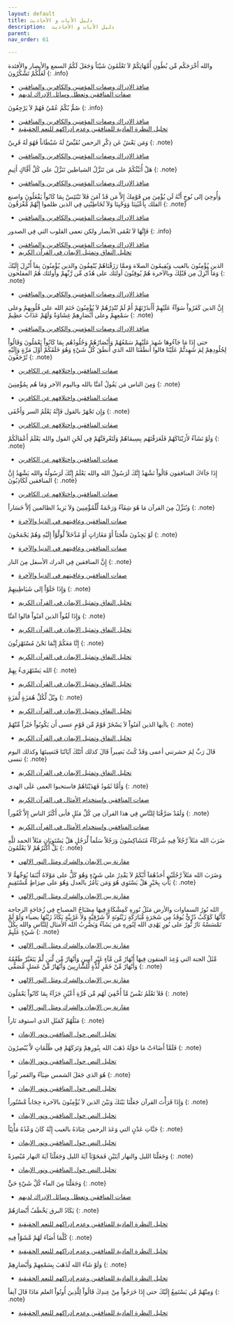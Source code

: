 ```yaml
---
layout: default
title: دليل الأيات و الأحاديث
description:  دليل الأيات و الأحاديث
parent: 
nav_order: 61

---
```




والله أَخْرَجَكُم مِّن بُطُونِ أُمَّهَاتِكُمْ لاَ تَعْلَمُونَ شَيْئاً وَجَعَلَ لَكُمُ السمع والأبصار والأفئدة لَعَلَّكُمْ تَشْكُرُونَ
{: .info}

- [منافذ الإدراك وصفات المؤمنين والكافرين والمنافقين](meta0_0)
- [صفات المنافقين وتعطل وسائل الإدراك لديهم](meta0_8)

صُمٌّ بُكْمٌ عُمْيٌ فَهُمْ لاَ يَرْجِعُونَ
{: .info}

- [منافذ الإدراك وصفات المؤمنين والكافرين والمنافقين](meta0_0)
- [تحليل النظرة المادية للمنافقين وعدم إدراكهم للنعم الحقيقية](meta0_9)

وَمَن يَعْشُ عَن ذِكْرِ الرحمن نُقَيِّضْ لَهُ شَيْطَاناً فَهُوَ لَهُ قَرِينٌ
{: .note}

- [منافذ الإدراك وصفات المؤمنين والكافرين والمنافقين](meta0_0)

هَلْ أُنَبِّئُكُمْ على مَن تَنَزَّلُ الشياطين تَنَزَّلُ على كُلِّ أَفَّاكٍ أَثِيمٍ
{: .note}

- [منافذ الإدراك وصفات المؤمنين والكافرين والمنافقين](meta0_0)

وَأُوحِيَ إلى نُوحٍ أَنَّهُ لَن يُؤْمِنَ مِن قَوْمِكَ إِلاَّ مَن قَدْ آمَنَ فَلاَ تَبْتَئِسْ بِمَا كَانُواْ يَفْعَلُونَ واصنع الفلك بِأَعْيُنِنَا وَوَحْيِنَا وَلاَ تُخَاطِبْنِي فِي الذين ظلموا إِنَّهُمْ مُّغْرَقُونَ
{: .note}

- [منافذ الإدراك وصفات المؤمنين والكافرين والمنافقين](meta0_0)

فَإِنَّهَا لاَ تَعْمَى الأبصار ولكن تعمى القلوب التي فِي الصدور
{: .info}

- [منافذ الإدراك وصفات المؤمنين والكافرين والمنافقين](meta0_0)
- [تحليل النفاق وتمثيل الإيمان في القرآن الكريم](meta0_4)

الذين يُؤْمِنُونَ بالغيب وَيُقِيمُونَ الصلاة وَممَّا رَزَقْنَاهُمْ يُنْفِقُونَ والذين يُؤْمِنُونَ بِمَآ أُنْزِلَ إِلَيْكَ وَمَآ أُنْزِلَ مِن قَبْلِكَ وبالآخرة هُمْ يُوقِنُونَ أولئك على هُدًى مِّن رَّبِّهِمْ وأولئك هُمُ المفلحون
{: .note}

- [منافذ الإدراك وصفات المؤمنين والكافرين والمنافقين](meta0_0)

إِنَّ الذين كَفَرُواْ سَوَآءٌ عَلَيْهِمْ أَأَنذَرْتَهُمْ أَمْ لَمْ تُنْذِرْهُمْ لاَ يُؤْمِنُونَ خَتَمَ الله على قُلُوبِهمْ وعلى سَمْعِهِمْ وعلى أَبْصَارِهِمْ غِشَاوَةٌ وَلَهُمْ عَذَابٌ عظِيمٌ
{: .note}

- [منافذ الإدراك وصفات المؤمنين والكافرين والمنافقين](meta0_0)

حتى إِذَا مَا جَآءُوهَا شَهِدَ عَلَيْهِمْ سَمْعُهُمْ وَأَبْصَارُهُمْ وَجُلُودُهُم بِمَا كَانُواْ يَعْمَلُونَ وَقَالُواْ لِجُلُودِهِمْ لِمَ شَهِدتُّمْ عَلَيْنَا قالوا أَنطَقَنَا الله الذي أَنطَقَ كُلَّ شَيْءٍ وَهُوَ خَلَقَكُمْ أَوَّلَ مَرَّةٍ وَإِلَيْهِ تُرْجَعُونَ
{: .note}

- [صفات المنافقين واختلافهم عن الكافرين](meta0_1)

وَمِنَ الناس مَن يَقُولُ آمَنَّا بالله وباليوم الآخر وَمَا هُم بِمُؤْمِنِينَ
{: .note}

- [صفات المنافقين واختلافهم عن الكافرين](meta0_1)

وَإِن تَجْهَرْ بالقول فَإِنَّهُ يَعْلَمُ السر وَأَخْفَى
{: .note}

- [صفات المنافقين واختلافهم عن الكافرين](meta0_1)

وَلَوْ نَشَآءُ لأَرَيْنَاكَهُمْ فَلَعَرَفْتَهُم بِسِيمَاهُمْ وَلَتَعْرِفَنَّهُمْ فِي لَحْنِ القول والله يَعْلَمُ أَعْمَالَكُمْ
{: .note}

- [صفات المنافقين واختلافهم عن الكافرين](meta0_1)

إِذَا جَآءَكَ المنافقون قَالُواْ نَشْهَدُ إِنَّكَ لَرَسُولُ الله والله يَعْلَمُ إِنَّكَ لَرَسُولُهُ والله يَشْهَدُ إِنَّ المنافقين لَكَاذِبُونَ
{: .note}

- [صفات المنافقين واختلافهم عن الكافرين](meta0_1)

وَنُنَزِّلُ مِنَ القرآن مَا هُوَ شِفَآءٌ وَرَحْمَةٌ لِّلْمُؤْمِنِينَ وَلاَ يَزِيدُ الظالمين إَلاَّ خَسَاراً
{: .note}

- [صفات المنافقين وعاقبتهم في الدنيا والآخرة](meta0_2)

لَوْ يَجِدُونَ مَلْجَئاً أَوْ مَغَارَاتٍ أَوْ مُدَّخَلاً لَّوَلَّوْاْ إِلَيْهِ وَهُمْ يَجْمَحُونَ
{: .note}

- [صفات المنافقين وعاقبتهم في الدنيا والآخرة](meta0_2)

إِنَّ المنافقين فِي الدرك الأسفل مِنَ النار
{: .note}

- [صفات المنافقين وعاقبتهم في الدنيا والآخرة](meta0_2)

وَإِذَا خَلَوْاْ إلى شَيَاطِينِهِمْ
{: .note}

- [تحليل النفاق وتمثيل الإيمان في القرآن الكريم](meta0_4)

وَإِذَا لَقُواْ الذين آمَنُواْ قالوا آمَنَّا
{: .note}

- [تحليل النفاق وتمثيل الإيمان في القرآن الكريم](meta0_4)

إِنَّا مَعَكُمْ إِنَّمَا نَحْنُ مُسْتَهْزِئُونَ
{: .note}

- [تحليل النفاق وتمثيل الإيمان في القرآن الكريم](meta0_4)

الله يَسْتَهْزِىءُ بِهِمْ
{: .note}

- [تحليل النفاق وتمثيل الإيمان في القرآن الكريم](meta0_4)

ويْلٌ لِّكُلِّ هُمَزَةٍ لُّمَزَةٍ
{: .note}

- [تحليل النفاق وتمثيل الإيمان في القرآن الكريم](meta0_4)

ياأيها الذين آمَنُواْ لاَ يَسْخَرْ قَوْمٌ مِّن قَوْمٍ عسى أَن يَكُونُواْ خَيْراً مِّنْهُمْ
{: .note}

- [تحليل النفاق وتمثيل الإيمان في القرآن الكريم](meta0_4)

قَالَ رَبِّ لِمَ حشرتني أعمى وَقَدْ كُنتُ بَصِيراً قَالَ كذلك أَتَتْكَ آيَاتُنَا فَنَسِيتَهَا وكذلك اليوم تنسى
{: .note}

- [تحليل النفاق وتمثيل الإيمان في القرآن الكريم](meta0_4)

وَأَمَّا ثَمُودُ فَهَدَيْنَاهُمْ فاستحبوا العمى عَلَى الهدى
{: .note}

- [صفات المنافقين واستخدام الأمثال في القرآن الكريم](meta0_5)

وَلَقَدْ صَرَّفْنَا لِلنَّاسِ فِي هذا القرآن مِن كُلِّ مَثَلٍ فأبى أَكْثَرُ الناس إِلاَّ كُفُوراً
{: .note}

- [صفات المنافقين واستخدام الأمثال في القرآن الكريم](meta0_5)

ضَرَبَ الله مَثَلاً رَّجُلاً فِيهِ شُرَكَآءُ مُتَشَاكِسُونَ وَرَجُلاً سَلَماً لِّرَجُلٍ هَلْ يَسْتَوِيَانِ مَثَلاً الحمد للَّهِ بَلْ أَكْثَرُهُمْ لاَ يَعْلَمُونَ
{: .note}

- [مقارنة بين الإيمان والشرك ومثل النور الإلهي](meta0_6)

وَضَرَبَ الله مَثَلاً رَّجُلَيْنِ أَحَدُهُمَآ أَبْكَمُ لاَ يَقْدِرُ على شَيْءٍ وَهُوَ كَلٌّ على مَوْلاهُ أَيْنَمَا يُوَجِّههُّ لاَ يَأْتِ بِخَيْرٍ هَلْ يَسْتَوِي هُوَ وَمَن يَأْمُرُ بالعدل وَهُوَ على صِرَاطٍ مُّسْتَقِيمٍ
{: .note}

- [مقارنة بين الإيمان والشرك ومثل النور الإلهي](meta0_6)

الله نُورُ السماوات والأرض مَثَلُ نُورِهِ كَمِشْكَاةٍ فِيهَا مِصْبَاحٌ المصباح فِي زُجَاجَةٍ الزجاجة كَأَنَّهَا كَوْكَبٌ دُرِّيٌّ يُوقَدُ مِن شَجَرَةٍ مُّبَارَكَةٍ زَيْتُونَةٍ لاَّ شَرْقِيَّةٍ وَلاَ غَرْبِيَّةٍ يَكَادُ زَيْتُهَا يضياء وَلَوْ لَمْ تَمْسَسْهُ نَارٌ نُّورٌ على نُورٍ يَهْدِي الله لِنُورِهِ مَن يَشَآءُ وَيَضْرِبُ الله الأمثال لِلنَّاسِ والله بِكُلِّ شَيْءٍ عَلَيِمٌ
{: .note}

- [مقارنة بين الإيمان والشرك ومثل النور الإلهي](meta0_6)

مَّثَلُ الجنة التي وُعِدَ المتقون فِيهَآ أَنْهَارٌ مِّن مَّآءٍ غَيْرِ آسِنٍ وَأَنْهَارٌ مِّن لَّبَنٍ لَّمْ يَتَغَيَّرْ طَعْمُهُ وَأَنْهَارٌ مِّنْ خَمْرٍ لَّذَّةٍ لِّلشَّارِبِينَ وَأَنْهَارٌ مِّنْ عَسَلٍ مُّصَفًّى
{: .note}

- [مقارنة بين الإيمان والشرك ومثل النور الإلهي](meta0_6)

فَلاَ تَعْلَمُ نَفْسٌ مَّآ أُخْفِيَ لَهُم مِّن قُرَّةِ أَعْيُنٍ جَزَآءً بِمَا كَانُواْ يَعْمَلُونَ
{: .note}

- [مقارنة بين الإيمان والشرك ومثل النور الإلهي](meta0_6)

مَثَلُهُمْ كَمَثَلِ الذي استوقد نَاراً
{: .note}

- [تحليل النص حول المنافقين ونور الإيمان](meta0_7)

فَلَمَّآ أَضَاءَتْ مَا حَوْلَهُ ذَهَبَ الله بِنُورِهِمْ وَتَرَكَهُمْ فِي ظُلُمَاتٍ لاَّ يُبْصِرُونَ
{: .note}

- [تحليل النص حول المنافقين ونور الإيمان](meta0_7)

هُوَ الذي جَعَلَ الشمس ضِيَآءً والقمر نُوراً
{: .note}

- [تحليل النص حول المنافقين ونور الإيمان](meta0_7)

وَإِذَا قَرَأْتَ القرآن جَعَلْنَا بَيْنَكَ وَبَيْنَ الذين لاَ يُؤْمِنُونَ بالآخرة حِجَاباً مَّسْتُوراً
{: .note}

- [تحليل النص حول المنافقين ونور الإيمان](meta0_7)

جَنَّاتِ عَدْنٍ التي وَعَدَ الرحمن عِبَادَهُ بالغيب إِنَّهُ كَانَ وَعْدُهُ مَأْتِيّاً
{: .note}

- [تحليل النص حول المنافقين ونور الإيمان](meta0_7)

وَجَعَلْنَا الليل والنهار آيَتَيْنِ فَمَحَوْنَآ آيَةَ الليل وَجَعَلْنَآ آيَةَ النهار مُبْصِرَةً
{: .note}

- [تحليل النص حول المنافقين ونور الإيمان](meta0_7)

وَجَعَلْنَا مِنَ المآء كُلَّ شَيْءٍ حَيٍّ
{: .note}

- [صفات المنافقين وتعطل وسائل الإدراك لديهم](meta0_8)

يَكَادُ البرق يَخْطَفُ أَبْصَارَهُمْ
{: .note}

- [تحليل النظرة المادية للمنافقين وعدم إدراكهم للنعم الحقيقية](meta0_9)

كُلَّمَا أَضَآءَ لَهُمْ مَّشَوْاْ فِيهِ
{: .note}

- [تحليل النظرة المادية للمنافقين وعدم إدراكهم للنعم الحقيقية](meta0_9)

وَلَوْ شَآءَ الله لَذَهَبَ بِسَمْعِهِمْ وَأَبْصَارِهِمْ
{: .note}

- [تحليل النظرة المادية للمنافقين وعدم إدراكهم للنعم الحقيقية](meta0_9)

وَمِنْهُمْ مَّن يَسْتَمِعُ إِلَيْكَ حتى إِذَا خَرَجُواْ مِنْ عِندِكَ قَالُواْ لِلَّذِينَ أُوتُواْ العلم مَاذَا قَالَ آنِفاً
{: .note}

- [تحليل النظرة المادية للمنافقين وعدم إدراكهم للنعم الحقيقية](meta0_9)